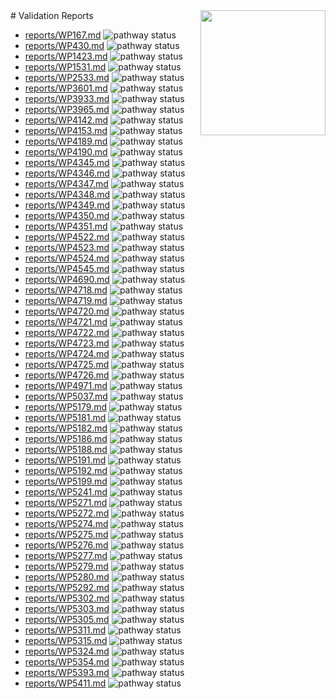 <img style="float: right; width: 200px" src="logo.png" />
# Validation Reports

* [reports/WP167.md](reports/WP167.md) <img alt="pathway status" src="https://img.shields.io/endpoint?url=https://wikipathways.github.io/lipidmaps-wp-curation/reports/WP167.json">
* [reports/WP430.md](reports/WP430.md) <img alt="pathway status" src="https://img.shields.io/endpoint?url=https://wikipathways.github.io/lipidmaps-wp-curation/reports/WP430.json">
* [reports/WP1423.md](reports/WP1423.md) <img alt="pathway status" src="https://img.shields.io/endpoint?url=https://wikipathways.github.io/lipidmaps-wp-curation/reports/WP1423.json">
* [reports/WP1531.md](reports/WP1531.md) <img alt="pathway status" src="https://img.shields.io/endpoint?url=https://wikipathways.github.io/lipidmaps-wp-curation/reports/WP1531.json">
* [reports/WP2533.md](reports/WP2533.md) <img alt="pathway status" src="https://img.shields.io/endpoint?url=https://wikipathways.github.io/lipidmaps-wp-curation/reports/WP2533.json">
* [reports/WP3601.md](reports/WP3601.md) <img alt="pathway status" src="https://img.shields.io/endpoint?url=https://wikipathways.github.io/lipidmaps-wp-curation/reports/WP3601.json">
* [reports/WP3933.md](reports/WP3933.md) <img alt="pathway status" src="https://img.shields.io/endpoint?url=https://wikipathways.github.io/lipidmaps-wp-curation/reports/WP3933.json">
* [reports/WP3965.md](reports/WP3965.md) <img alt="pathway status" src="https://img.shields.io/endpoint?url=https://wikipathways.github.io/lipidmaps-wp-curation/reports/WP3965.json">
* [reports/WP4142.md](reports/WP4142.md) <img alt="pathway status" src="https://img.shields.io/endpoint?url=https://wikipathways.github.io/lipidmaps-wp-curation/reports/WP4142.json">
* [reports/WP4153.md](reports/WP4153.md) <img alt="pathway status" src="https://img.shields.io/endpoint?url=https://wikipathways.github.io/lipidmaps-wp-curation/reports/WP4153.json">
* [reports/WP4189.md](reports/WP4189.md) <img alt="pathway status" src="https://img.shields.io/endpoint?url=https://wikipathways.github.io/lipidmaps-wp-curation/reports/WP4189.json">
* [reports/WP4190.md](reports/WP4190.md) <img alt="pathway status" src="https://img.shields.io/endpoint?url=https://wikipathways.github.io/lipidmaps-wp-curation/reports/WP4190.json">
* [reports/WP4345.md](reports/WP4345.md) <img alt="pathway status" src="https://img.shields.io/endpoint?url=https://wikipathways.github.io/lipidmaps-wp-curation/reports/WP4345.json">
* [reports/WP4346.md](reports/WP4346.md) <img alt="pathway status" src="https://img.shields.io/endpoint?url=https://wikipathways.github.io/lipidmaps-wp-curation/reports/WP4346.json">
* [reports/WP4347.md](reports/WP4347.md) <img alt="pathway status" src="https://img.shields.io/endpoint?url=https://wikipathways.github.io/lipidmaps-wp-curation/reports/WP4347.json">
* [reports/WP4348.md](reports/WP4348.md) <img alt="pathway status" src="https://img.shields.io/endpoint?url=https://wikipathways.github.io/lipidmaps-wp-curation/reports/WP4348.json">
* [reports/WP4349.md](reports/WP4349.md) <img alt="pathway status" src="https://img.shields.io/endpoint?url=https://wikipathways.github.io/lipidmaps-wp-curation/reports/WP4349.json">
* [reports/WP4350.md](reports/WP4350.md) <img alt="pathway status" src="https://img.shields.io/endpoint?url=https://wikipathways.github.io/lipidmaps-wp-curation/reports/WP4350.json">
* [reports/WP4351.md](reports/WP4351.md) <img alt="pathway status" src="https://img.shields.io/endpoint?url=https://wikipathways.github.io/lipidmaps-wp-curation/reports/WP4351.json">
* [reports/WP4522.md](reports/WP4522.md) <img alt="pathway status" src="https://img.shields.io/endpoint?url=https://wikipathways.github.io/lipidmaps-wp-curation/reports/WP4522.json">
* [reports/WP4523.md](reports/WP4523.md) <img alt="pathway status" src="https://img.shields.io/endpoint?url=https://wikipathways.github.io/lipidmaps-wp-curation/reports/WP4523.json">
* [reports/WP4524.md](reports/WP4524.md) <img alt="pathway status" src="https://img.shields.io/endpoint?url=https://wikipathways.github.io/lipidmaps-wp-curation/reports/WP4524.json">
* [reports/WP4545.md](reports/WP4545.md) <img alt="pathway status" src="https://img.shields.io/endpoint?url=https://wikipathways.github.io/lipidmaps-wp-curation/reports/WP4545.json">
* [reports/WP4690.md](reports/WP4690.md) <img alt="pathway status" src="https://img.shields.io/endpoint?url=https://wikipathways.github.io/lipidmaps-wp-curation/reports/WP4690.json">
* [reports/WP4718.md](reports/WP4718.md) <img alt="pathway status" src="https://img.shields.io/endpoint?url=https://wikipathways.github.io/lipidmaps-wp-curation/reports/WP4718.json">
* [reports/WP4719.md](reports/WP4719.md) <img alt="pathway status" src="https://img.shields.io/endpoint?url=https://wikipathways.github.io/lipidmaps-wp-curation/reports/WP4719.json">
* [reports/WP4720.md](reports/WP4720.md) <img alt="pathway status" src="https://img.shields.io/endpoint?url=https://wikipathways.github.io/lipidmaps-wp-curation/reports/WP4720.json">
* [reports/WP4721.md](reports/WP4721.md) <img alt="pathway status" src="https://img.shields.io/endpoint?url=https://wikipathways.github.io/lipidmaps-wp-curation/reports/WP4721.json">
* [reports/WP4722.md](reports/WP4722.md) <img alt="pathway status" src="https://img.shields.io/endpoint?url=https://wikipathways.github.io/lipidmaps-wp-curation/reports/WP4722.json">
* [reports/WP4723.md](reports/WP4723.md) <img alt="pathway status" src="https://img.shields.io/endpoint?url=https://wikipathways.github.io/lipidmaps-wp-curation/reports/WP4723.json">
* [reports/WP4724.md](reports/WP4724.md) <img alt="pathway status" src="https://img.shields.io/endpoint?url=https://wikipathways.github.io/lipidmaps-wp-curation/reports/WP4724.json">
* [reports/WP4725.md](reports/WP4725.md) <img alt="pathway status" src="https://img.shields.io/endpoint?url=https://wikipathways.github.io/lipidmaps-wp-curation/reports/WP4725.json">
* [reports/WP4726.md](reports/WP4726.md) <img alt="pathway status" src="https://img.shields.io/endpoint?url=https://wikipathways.github.io/lipidmaps-wp-curation/reports/WP4726.json">
* [reports/WP4971.md](reports/WP4971.md) <img alt="pathway status" src="https://img.shields.io/endpoint?url=https://wikipathways.github.io/lipidmaps-wp-curation/reports/WP4971.json">
* [reports/WP5037.md](reports/WP5037.md) <img alt="pathway status" src="https://img.shields.io/endpoint?url=https://wikipathways.github.io/lipidmaps-wp-curation/reports/WP5037.json">
* [reports/WP5179.md](reports/WP5179.md) <img alt="pathway status" src="https://img.shields.io/endpoint?url=https://wikipathways.github.io/lipidmaps-wp-curation/reports/WP5179.json">
* [reports/WP5181.md](reports/WP5181.md) <img alt="pathway status" src="https://img.shields.io/endpoint?url=https://wikipathways.github.io/lipidmaps-wp-curation/reports/WP5181.json">
* [reports/WP5182.md](reports/WP5182.md) <img alt="pathway status" src="https://img.shields.io/endpoint?url=https://wikipathways.github.io/lipidmaps-wp-curation/reports/WP5182.json">
* [reports/WP5186.md](reports/WP5186.md) <img alt="pathway status" src="https://img.shields.io/endpoint?url=https://wikipathways.github.io/lipidmaps-wp-curation/reports/WP5186.json">
* [reports/WP5188.md](reports/WP5188.md) <img alt="pathway status" src="https://img.shields.io/endpoint?url=https://wikipathways.github.io/lipidmaps-wp-curation/reports/WP5188.json">
* [reports/WP5191.md](reports/WP5191.md) <img alt="pathway status" src="https://img.shields.io/endpoint?url=https://wikipathways.github.io/lipidmaps-wp-curation/reports/WP5191.json">
* [reports/WP5192.md](reports/WP5192.md) <img alt="pathway status" src="https://img.shields.io/endpoint?url=https://wikipathways.github.io/lipidmaps-wp-curation/reports/WP5192.json">
* [reports/WP5199.md](reports/WP5199.md) <img alt="pathway status" src="https://img.shields.io/endpoint?url=https://wikipathways.github.io/lipidmaps-wp-curation/reports/WP5199.json">
* [reports/WP5241.md](reports/WP5241.md) <img alt="pathway status" src="https://img.shields.io/endpoint?url=https://wikipathways.github.io/lipidmaps-wp-curation/reports/WP5241.json">
* [reports/WP5271.md](reports/WP5271.md) <img alt="pathway status" src="https://img.shields.io/endpoint?url=https://wikipathways.github.io/lipidmaps-wp-curation/reports/WP5271.json">
* [reports/WP5272.md](reports/WP5272.md) <img alt="pathway status" src="https://img.shields.io/endpoint?url=https://wikipathways.github.io/lipidmaps-wp-curation/reports/WP5272.json">
* [reports/WP5274.md](reports/WP5274.md) <img alt="pathway status" src="https://img.shields.io/endpoint?url=https://wikipathways.github.io/lipidmaps-wp-curation/reports/WP5274.json">
* [reports/WP5275.md](reports/WP5275.md) <img alt="pathway status" src="https://img.shields.io/endpoint?url=https://wikipathways.github.io/lipidmaps-wp-curation/reports/WP5275.json">
* [reports/WP5276.md](reports/WP5276.md) <img alt="pathway status" src="https://img.shields.io/endpoint?url=https://wikipathways.github.io/lipidmaps-wp-curation/reports/WP5276.json">
* [reports/WP5277.md](reports/WP5277.md) <img alt="pathway status" src="https://img.shields.io/endpoint?url=https://wikipathways.github.io/lipidmaps-wp-curation/reports/WP5277.json">
* [reports/WP5279.md](reports/WP5279.md) <img alt="pathway status" src="https://img.shields.io/endpoint?url=https://wikipathways.github.io/lipidmaps-wp-curation/reports/WP5279.json">
* [reports/WP5280.md](reports/WP5280.md) <img alt="pathway status" src="https://img.shields.io/endpoint?url=https://wikipathways.github.io/lipidmaps-wp-curation/reports/WP5280.json">
* [reports/WP5292.md](reports/WP5292.md) <img alt="pathway status" src="https://img.shields.io/endpoint?url=https://wikipathways.github.io/lipidmaps-wp-curation/reports/WP5292.json">
* [reports/WP5302.md](reports/WP5302.md) <img alt="pathway status" src="https://img.shields.io/endpoint?url=https://wikipathways.github.io/lipidmaps-wp-curation/reports/WP5302.json">
* [reports/WP5303.md](reports/WP5303.md) <img alt="pathway status" src="https://img.shields.io/endpoint?url=https://wikipathways.github.io/lipidmaps-wp-curation/reports/WP5303.json">
* [reports/WP5305.md](reports/WP5305.md) <img alt="pathway status" src="https://img.shields.io/endpoint?url=https://wikipathways.github.io/lipidmaps-wp-curation/reports/WP5305.json">
* [reports/WP5311.md](reports/WP5311.md) <img alt="pathway status" src="https://img.shields.io/endpoint?url=https://wikipathways.github.io/lipidmaps-wp-curation/reports/WP5311.json">
* [reports/WP5315.md](reports/WP5315.md) <img alt="pathway status" src="https://img.shields.io/endpoint?url=https://wikipathways.github.io/lipidmaps-wp-curation/reports/WP5315.json">
* [reports/WP5324.md](reports/WP5324.md) <img alt="pathway status" src="https://img.shields.io/endpoint?url=https://wikipathways.github.io/lipidmaps-wp-curation/reports/WP5324.json">
* [reports/WP5354.md](reports/WP5354.md) <img alt="pathway status" src="https://img.shields.io/endpoint?url=https://wikipathways.github.io/lipidmaps-wp-curation/reports/WP5354.json">
* [reports/WP5393.md](reports/WP5393.md) <img alt="pathway status" src="https://img.shields.io/endpoint?url=https://wikipathways.github.io/lipidmaps-wp-curation/reports/WP5393.json">
* [reports/WP5411.md](reports/WP5411.md) <img alt="pathway status" src="https://img.shields.io/endpoint?url=https://wikipathways.github.io/lipidmaps-wp-curation/reports/WP5411.json">
